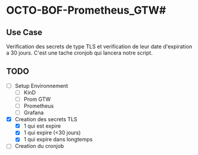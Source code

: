 # OCTO-BOF-Prometheus_GTW#

## Use Case

Verification des secrets de type TLS et verification de leur date d'expiration a 30 jours.
C'est une tache cronjob qui lancera notre script.  

## TODO

- [ ] Setup Environnement
  - [ ] KinD
  - [ ] Prom GTW
  - [ ] Prometheus
  - [ ] Grafana
- [x] Creation des secrets TLS
  - [x] 1 qui est expire 
  - [x] 1 qui expire (<30 jours)
  - [x] 1 qui expire dans longtemps
- [ ] Creation du cronjob